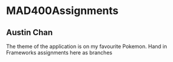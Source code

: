 # MAD400Assignments

## Austin Chan

The theme of the application is on my favourite Pokemon.
Hand in Frameworks assignments here as branches

